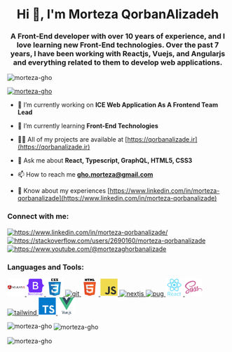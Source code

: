<h1 align="center">Hi 👋, I'm Morteza QorbanAlizadeh</h1>
<h3 align="center">A Front-End developer with over 10 years of experience, and I love learning new Front-End technologies. Over the past 7 years, I have been working with Reactjs, Vuejs, and Angularjs and everything related to them to develop web applications.</h3>

<p align="left"> <img src="https://komarev.com/ghpvc/?username=morteza-gho&label=Profile%20views&color=0e75b6&style=flat" alt="morteza-gho" /> </p>

<p align="left"> <a href="https://github.com/ryo-ma/github-profile-trophy"><img src="https://github-profile-trophy.vercel.app/?username=morteza-gho" alt="morteza-gho" /></a> </p>

- 🔭 I’m currently working on **ICE Web Application As A Frontend Team Lead**

- 🌱 I’m currently learning **Front-End Technologies**

- 👨‍💻 All of my projects are available at [https://qorbanalizade.ir](https://qorbanalizade.ir)

- 💬 Ask me about **React, Typescript, GraphQL, HTML5, CSS3**

- 📫 How to reach me **gho.morteza@gmail.com**

- 📄 Know about my experiences [https://www.linkedin.com/in/morteza-qorbanalizade](https://www.linkedin.com/in/morteza-qorbanalizade)

<h3 align="left">Connect with me:</h3>
<p align="left">
<a href="https://linkedin.com/in/https://www.linkedin.com/in/morteza-qorbanalizade/" target="blank"><img align="center" src="https://raw.githubusercontent.com/rahuldkjain/github-profile-readme-generator/master/src/images/icons/Social/linked-in-alt.svg" alt="https://www.linkedin.com/in/morteza-qorbanalizade/" height="30" width="40" /></a>
<a href="https://stackoverflow.com/users/https://stackoverflow.com/users/2690160/morteza-qorbanalizade" target="blank"><img align="center" src="https://raw.githubusercontent.com/rahuldkjain/github-profile-readme-generator/master/src/images/icons/Social/stack-overflow.svg" alt="https://stackoverflow.com/users/2690160/morteza-qorbanalizade" height="30" width="40" /></a>
<a href="https://www.youtube.com/c/https://www.youtube.com/@mortezaghorbanalizade" target="blank"><img align="center" src="https://raw.githubusercontent.com/rahuldkjain/github-profile-readme-generator/master/src/images/icons/Social/youtube.svg" alt="https://www.youtube.com/@mortezaghorbanalizade" height="30" width="40" /></a>
</p>

<h3 align="left">Languages and Tools:</h3>
<p align="left"> <a href="https://angular.io" target="_blank" rel="noreferrer"> <img src="https://raw.githubusercontent.com/devicons/devicon/master/icons/angularjs/angularjs-original-wordmark.svg" alt="angularjs" width="40" height="40"/> </a> <a href="https://getbootstrap.com" target="_blank" rel="noreferrer"> <img src="https://raw.githubusercontent.com/devicons/devicon/master/icons/bootstrap/bootstrap-plain-wordmark.svg" alt="bootstrap" width="40" height="40"/> </a> <a href="https://www.w3schools.com/css/" target="_blank" rel="noreferrer"> <img src="https://raw.githubusercontent.com/devicons/devicon/master/icons/css3/css3-original-wordmark.svg" alt="css3" width="40" height="40"/> </a> <a href="https://git-scm.com/" target="_blank" rel="noreferrer"> <img src="https://www.vectorlogo.zone/logos/git-scm/git-scm-icon.svg" alt="git" width="40" height="40"/> </a> <a href="https://www.w3.org/html/" target="_blank" rel="noreferrer"> <img src="https://raw.githubusercontent.com/devicons/devicon/master/icons/html5/html5-original-wordmark.svg" alt="html5" width="40" height="40"/> </a> <a href="https://developer.mozilla.org/en-US/docs/Web/JavaScript" target="_blank" rel="noreferrer"> <img src="https://raw.githubusercontent.com/devicons/devicon/master/icons/javascript/javascript-original.svg" alt="javascript" width="40" height="40"/> </a> <a href="https://nextjs.org/" target="_blank" rel="noreferrer"> <img src="https://cdn.worldvectorlogo.com/logos/nextjs-2.svg" alt="nextjs" width="40" height="40"/> </a> <a href="https://pugjs.org" target="_blank" rel="noreferrer"> <img src="https://cdn.worldvectorlogo.com/logos/pug.svg" alt="pug" width="40" height="40"/> </a> <a href="https://reactjs.org/" target="_blank" rel="noreferrer"> <img src="https://raw.githubusercontent.com/devicons/devicon/master/icons/react/react-original-wordmark.svg" alt="react" width="40" height="40"/> </a> <a href="https://sass-lang.com" target="_blank" rel="noreferrer"> <img src="https://raw.githubusercontent.com/devicons/devicon/master/icons/sass/sass-original.svg" alt="sass" width="40" height="40"/> </a> <a href="https://tailwindcss.com/" target="_blank" rel="noreferrer"> <img src="https://www.vectorlogo.zone/logos/tailwindcss/tailwindcss-icon.svg" alt="tailwind" width="40" height="40"/> </a> <a href="https://www.typescriptlang.org/" target="_blank" rel="noreferrer"> <img src="https://raw.githubusercontent.com/devicons/devicon/master/icons/typescript/typescript-original.svg" alt="typescript" width="40" height="40"/> </a> <a href="https://vuejs.org/" target="_blank" rel="noreferrer"> <img src="https://raw.githubusercontent.com/devicons/devicon/master/icons/vuejs/vuejs-original-wordmark.svg" alt="vuejs" width="40" height="40"/> </a> </p>

<p><img align="left" src="https://github-readme-stats.vercel.app/api/top-langs?username=morteza-gho&show_icons=true&locale=en&layout=compact" alt="morteza-gho" /></p>

<p>&nbsp;<img align="center" src="https://github-readme-stats.vercel.app/api?username=morteza-gho&show_icons=true&locale=en" alt="morteza-gho" /></p>

<p><img align="center" src="https://github-readme-streak-stats.herokuapp.com/?user=morteza-gho&" alt="morteza-gho" /></p>
